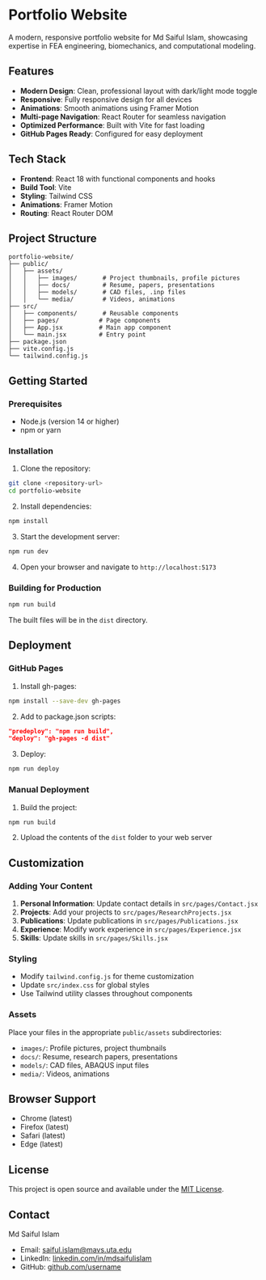 # Portfolio Website

A modern, responsive portfolio website for Md Saiful Islam, showcasing expertise in FEA engineering, biomechanics, and computational modeling.

## Features

- **Modern Design**: Clean, professional layout with dark/light mode toggle
- **Responsive**: Fully responsive design for all devices
- **Animations**: Smooth animations using Framer Motion
- **Multi-page Navigation**: React Router for seamless navigation
- **Optimized Performance**: Built with Vite for fast loading
- **GitHub Pages Ready**: Configured for easy deployment

## Tech Stack

- **Frontend**: React 18 with functional components and hooks
- **Build Tool**: Vite
- **Styling**: Tailwind CSS
- **Animations**: Framer Motion
- **Routing**: React Router DOM

## Project Structure

```
portfolio-website/
├── public/
│   ├── assets/
│   │   ├── images/       # Project thumbnails, profile pictures
│   │   ├── docs/         # Resume, papers, presentations
│   │   ├── models/       # CAD files, .inp files
│   │   └── media/        # Videos, animations
├── src/
│   ├── components/       # Reusable components
│   ├── pages/           # Page components
│   ├── App.jsx          # Main app component
│   └── main.jsx         # Entry point
├── package.json
├── vite.config.js
└── tailwind.config.js
```

## Getting Started

### Prerequisites

- Node.js (version 14 or higher)
- npm or yarn

### Installation

1. Clone the repository:
```bash
git clone <repository-url>
cd portfolio-website
```

2. Install dependencies:
```bash
npm install
```

3. Start the development server:
```bash
npm run dev
```

4. Open your browser and navigate to `http://localhost:5173`

### Building for Production

```bash
npm run build
```

The built files will be in the `dist` directory.

## Deployment

### GitHub Pages

1. Install gh-pages:
```bash
npm install --save-dev gh-pages
```

2. Add to package.json scripts:
```json
"predeploy": "npm run build",
"deploy": "gh-pages -d dist"
```

3. Deploy:
```bash
npm run deploy
```

### Manual Deployment

1. Build the project:
```bash
npm run build
```

2. Upload the contents of the `dist` folder to your web server

## Customization

### Adding Your Content

1. **Personal Information**: Update contact details in `src/pages/Contact.jsx`
2. **Projects**: Add your projects to `src/pages/ResearchProjects.jsx`
3. **Publications**: Update publications in `src/pages/Publications.jsx`
4. **Experience**: Modify work experience in `src/pages/Experience.jsx`
5. **Skills**: Update skills in `src/pages/Skills.jsx`

### Styling

- Modify `tailwind.config.js` for theme customization
- Update `src/index.css` for global styles
- Use Tailwind utility classes throughout components

### Assets

Place your files in the appropriate `public/assets` subdirectories:
- `images/`: Profile pictures, project thumbnails
- `docs/`: Resume, research papers, presentations
- `models/`: CAD files, ABAQUS input files
- `media/`: Videos, animations

## Browser Support

- Chrome (latest)
- Firefox (latest)
- Safari (latest)
- Edge (latest)

## License

This project is open source and available under the [MIT License](LICENSE).

## Contact

Md Saiful Islam
- Email: saiful.islam@mavs.uta.edu
- LinkedIn: [linkedin.com/in/mdsaifulislam](https://linkedin.com/in/mdsaifulislam)
- GitHub: [github.com/username](https://github.com/username)